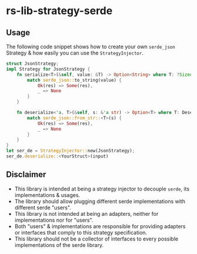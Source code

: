 # rs-lib-strategy-serde

## Usage

The following code snippet shows how to create your own `serde_json` Strategy &
how easily you can use the `StrategyInjector`.
```rust
struct JsonStrategy;
impl Strategy for JsonStrategy {
    fn serialize<T>(&self, value: &T) -> Option<String> where T: ?Sized + Serialize {
        match serde_json::to_string(value) {
            Ok(res) => Some(res),
            _ => None
        }
    }

    fn deserialize<'a, T>(&self, s: &'a str) -> Option<T> where T: Deserialize<'a> {
        match serde_json::from_str::<T>(s) {
            Ok(res) => Some(res),
            _ => None
        }
    }
}
let ser_de = StrategyInjector::new(JsonStrategy);
ser_de.deserialize::<YourStruct>(input)
```

## Disclaimer

- This library is intended at being a strategy injector to decouple `serde`, its implementations & usages.
- The library should allow plugging different serde implementations with different serde "users".
- This library is not intended at being an adapters, neither for implementations nor for "users".
- Both "users" & implementations are responsible for providing adapters or interfaces that comply to this strategy
specification.
- This library should not be a collector of interfaces to every possible implementations of the serde library.